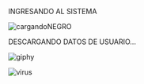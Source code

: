INGRESANDO AL SISTEMA

![cargandoNEGRO](https://user-images.githubusercontent.com/112539979/187846541-14e2db02-b5c2-4d37-ada1-7a61dbdfe39c.gif)

 DESCARGANDO DATOS DE USUARIO...         
 
![giphy](https://user-images.githubusercontent.com/112539979/187846618-acab9e99-cd6d-4b41-aee4-b04de464ed7d.gif)
  
  ![virus](https://user-images.githubusercontent.com/112539979/187846991-0657032d-9c97-40bc-8021-971b0d38f427.gif)

  
  
    

